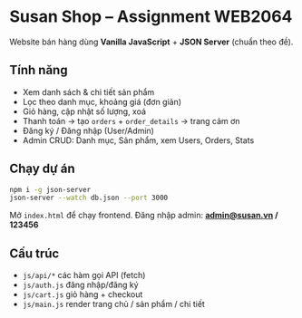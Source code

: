 # Susan Shop – Assignment WEB2064

Website bán hàng dùng **Vanilla JavaScript** + **JSON Server** (chuẩn theo đề).

## Tính năng
- Xem danh sách & chi tiết sản phẩm
- Lọc theo danh mục, khoảng giá (đơn giản)
- Giỏ hàng, cập nhật số lượng, xoá
- Thanh toán → tạo `orders` + `order_details` → trang cảm ơn
- Đăng ký / Đăng nhập (User/Admin)
- Admin CRUD: Danh mục, Sản phẩm, xem Users, Orders, Stats

## Chạy dự án
```bash
npm i -g json-server
json-server --watch db.json --port 3000
```
Mở `index.html` để chạy frontend.
Đăng nhập admin: **admin@susan.vn / 123456**

## Cấu trúc
- `js/api/*` các hàm gọi API (fetch)
- `js/auth.js` đăng nhập/đăng ký
- `js/cart.js` giỏ hàng + checkout
- `js/main.js` render trang chủ / sản phẩm / chi tiết
